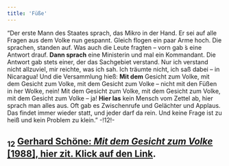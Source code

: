 ```yaml
---
title: 'Füße'
---
```


“Der erste Mann des Staates sprach, das Mikro in der Hand. Er sei auf alle Fragen aus dem Volke nun gespannt. Gleich flogen ein paar Arme hoch. Die sprachen, standen auf. Was auch die Leute fragten – vorn gab ́s eine Antwort drauf. **Dann sprach** eine Ministerin und mal ein Kommandant. Die Antwort gab stets einer, der das Sachgebiet verstand. Nur ich verstand nicht allzuviel, mir reichte, was ich sah. Ich träumte nicht, ich saß dabei – in Nicaragua! Und die Versammlung hieß: **Mit dem** Gesicht zum Volke, mit dem Gesicht zum Volke, mit dem Gesicht zum Volke – nicht mit den Füßen in ́ner Wolke, nein! Mit dem Gesicht zum Volke, mit dem Gesicht zum Volke, mit dem Gesicht zum Volke – ja! **Hier las** kein Mensch vom Zettel ab, hier sprach man alles aus. Oft gab es Zwischenrufe und Gelächter und Applaus. Das findet immer wieder statt, und jeder darf da rein. Und keine Frage ist zu heiß und kein Problem zu klein.” -!12!-
## <sub class="subscript">**12**</sub> [Gerhard Schöne: _Mit dem Gesicht zum Volke_ [1988], hier zit. Klick auf den Link](https://verlag.buschfunk.com/alben/du-hast-es-nur-noch-nicht-probiert-live-dcd/#track1149).


